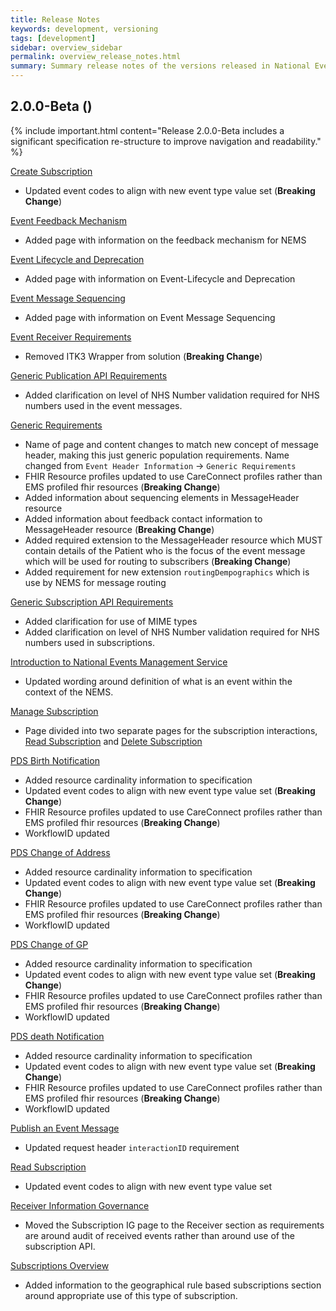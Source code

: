 ```yaml
---
title: Release Notes
keywords: development, versioning
tags: [development]
sidebar: overview_sidebar
permalink: overview_release_notes.html
summary: Summary release notes of the versions released in National Events Management Service Implementation Guide
---
```



## 2.0.0-Beta () ##

{% include important.html content="Release 2.0.0-Beta includes a significant specification re-structure to improve navigation and readability." %}

[Create Subscription](explore_create_subscription.html)
- Updated event codes to align with new event type value set (**Breaking Change**)

[Event Feedback Mechanism](overview_msg_architecture_feedback.html)
- Added page with information on the feedback mechanism for NEMS

[Event Lifecycle and Deprecation](overview_msg_architecture_life_cycle.html)
- Added page with information on Event-Lifecycle and Deprecation

[Event Message Sequencing](overview_msg_architecture_sequencing.html)
- Added page with information on Event Message Sequencing

[Event Receiver Requirements](receiver_requirements.html)
- Removed ITK3 Wrapper from solution (**Breaking Change**)

[Generic Publication API Requirements](publication_general_api_guidance.html)
- Added clarification on level of NHS Number validation required for NHS numbers used in the event messages.

[Generic Requirements](explore_genreic_event_requirements.html)
- Name of page and content changes to match new concept of message header, making this just generic population requirements. Name changed from `Event Header Information` -> `Generic Requirements`
- FHIR Resource profiles updated to use CareConnect profiles rather than EMS profiled fhir resources (**Breaking Change**)
- Added information about sequencing elements in MessageHeader resource
- Added information about feedback contact information to MessageHeader resource (**Breaking Change**)
- Added required extension to the MessageHeader resource which MUST contain details of the Patient who is the focus of the event message which will be used for routing to subscribers (**Breaking Change**)
- Added requirement for new extension `routingDempographics` which is use by NEMS for message routing

[Generic Subscription API Requirements](subscription_general_api_guidance.html)
- Added clarification for use of MIME types
- Added clarification on level of NHS Number validation required for NHS numbers used in subscriptions.

[Introduction to National Events Management Service](index.html)
- Updated wording around definition of what is an event within the context of the NEMS.

[Manage Subscription]()
- Page divided into two separate pages for the subscription interactions, [Read Subscription](explore_read_subscription.html) and [Delete Subscription](explore_delete_subscription.html)

[PDS Birth Notification](pds_birth_notification.html)
- Added resource cardinality information to specification
- Updated event codes to align with new event type value set (**Breaking Change**)
- FHIR Resource profiles updated to use CareConnect profiles rather than EMS profiled fhir resources (**Breaking Change**)
- WorkflowID updated

[PDS Change of Address](pds_change_of_address.html)
- Added resource cardinality information to specification
- Updated event codes to align with new event type value set (**Breaking Change**)
- FHIR Resource profiles updated to use CareConnect profiles rather than EMS profiled fhir resources (**Breaking Change**)
- WorkflowID updated

[PDS Change of GP](pds_change_of_gp.html)
- Added resource cardinality information to specification
- Updated event codes to align with new event type value set (**Breaking Change**)
- FHIR Resource profiles updated to use CareConnect profiles rather than EMS profiled fhir resources (**Breaking Change**)
- WorkflowID updated

[PDS death Notification](pds_death_notification.html)
- Added resource cardinality information to specification
- Updated event codes to align with new event type value set (**Breaking Change**)
- FHIR Resource profiles updated to use CareConnect profiles rather than EMS profiled fhir resources (**Breaking Change**)
- WorkflowID updated

[Publish an Event Message](publication_publish.html)
- Updated request header `interactionID` requirement

[Read Subscription](explore_read_subscription.html)
- Updated event codes to align with new event type value set

[Receiver Information Governance](receiver_ig.html)
- Moved the Subscription IG page to the Receiver section as requirements are around audit of received events rather than around use of the subscription API.

[Subscriptions Overview](explore_subscriptions.html)
- Added information to the geographical rule based subscriptions section around appropriate use of this type of subscription.

